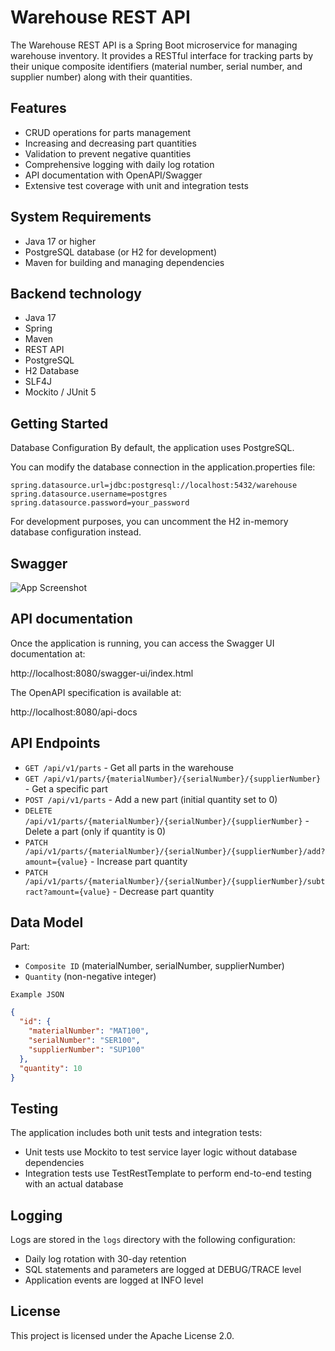 # Warehouse REST API

The Warehouse REST API is a Spring Boot microservice for managing warehouse inventory. It provides a RESTful interface for tracking parts by their unique composite identifiers (material number, serial number, and supplier number) along with their quantities.
## Features
- CRUD operations for parts management
- Increasing and decreasing part quantities
- Validation to prevent negative quantities
- Comprehensive logging with daily log rotation
- API documentation with OpenAPI/Swagger
- Extensive test coverage with unit and integration tests
## System Requirements
- Java 17 or higher
- PostgreSQL database (or H2 for development)
- Maven for building and managing dependencies
## Backend technology

- Java 17
- Spring 
- Maven
- REST API
- PostgreSQL
- H2 Database
- SLF4J
- Mockito / JUnit 5
## Getting Started

Database Configuration
By default, the application uses PostgreSQL. 

You can modify the database connection in the application.properties file:

```properties
spring.datasource.url=jdbc:postgresql://localhost:5432/warehouse
spring.datasource.username=postgres
spring.datasource.password=your_password
```

For development purposes, you can uncomment the H2 in-memory database configuration instead.
## Swagger
![App Screenshot](https://private-user-images.githubusercontent.com/115643106/434003268-6346a341-ef43-4e1c-a749-741ba54f2a0a.png?jwt=eyJhbGciOiJIUzI1NiIsInR5cCI6IkpXVCJ9.eyJpc3MiOiJnaXRodWIuY29tIiwiYXVkIjoicmF3LmdpdGh1YnVzZXJjb250ZW50LmNvbSIsImtleSI6ImtleTUiLCJleHAiOjE3NDQ3NDgzNzMsIm5iZiI6MTc0NDc0ODA3MywicGF0aCI6Ii8xMTU2NDMxMDYvNDM0MDAzMjY4LTYzNDZhMzQxLWVmNDMtNGUxYy1hNzQ5LTc0MWJhNTRmMmEwYS5wbmc_WC1BbXotQWxnb3JpdGhtPUFXUzQtSE1BQy1TSEEyNTYmWC1BbXotQ3JlZGVudGlhbD1BS0lBVkNPRFlMU0E1M1BRSzRaQSUyRjIwMjUwNDE1JTJGdXMtZWFzdC0xJTJGczMlMkZhd3M0X3JlcXVlc3QmWC1BbXotRGF0ZT0yMDI1MDQxNVQyMDE0MzNaJlgtQW16LUV4cGlyZXM9MzAwJlgtQW16LVNpZ25hdHVyZT1kYzZiMzUxNGQwNGI5ODdlNTc0MDU2NTAyYjQ4N2JhMDJiZTIxZmMzNjkyYmFjYjhlODZmZTYzZDc5MWFmZjEzJlgtQW16LVNpZ25lZEhlYWRlcnM9aG9zdCJ9.LB6igR7OXVtKwEeNxOsIFy9sSkaxvbPDoidzodlSwZ8)
## API documentation

Once the application is running, you can access the Swagger UI documentation at:

http://localhost:8080/swagger-ui/index.html

The OpenAPI specification is available at:

http://localhost:8080/api-docs
## API Endpoints

- `GET /api/v1/parts` - Get all parts in the warehouse
- `GET /api/v1/parts/{materialNumber}/{serialNumber}/{supplierNumber}` - Get a specific part
- `POST /api/v1/parts` - Add a new part (initial quantity set to 0)
- `DELETE /api/v1/parts/{materialNumber}/{serialNumber}/{supplierNumber}` - Delete a part (only if quantity is 0)
- `PATCH /api/v1/parts/{materialNumber}/{serialNumber}/{supplierNumber}/add?amount={value}` - Increase part quantity
- `PATCH /api/v1/parts/{materialNumber}/{serialNumber}/{supplierNumber}/subtract?amount={value}` - Decrease part quantity
## Data Model

Part:

- `Composite ID` (materialNumber, serialNumber, supplierNumber)
- `Quantity` (non-negative integer)

`Example JSON`
```json
{
  "id": {
    "materialNumber": "MAT100",
    "serialNumber": "SER100",
    "supplierNumber": "SUP100"
  },
  "quantity": 10
}
```
## Testing
The application includes both unit tests and integration tests:
- Unit tests use Mockito to test service layer logic without database dependencies
- Integration tests use TestRestTemplate to perform end-to-end testing with an actual database
## Logging

Logs are stored in the `logs` directory with the following configuration:
- Daily log rotation with 30-day retention
- SQL statements and parameters are logged at DEBUG/TRACE level
- Application events are logged at INFO level
## License

This project is licensed under the Apache License 2.0.
